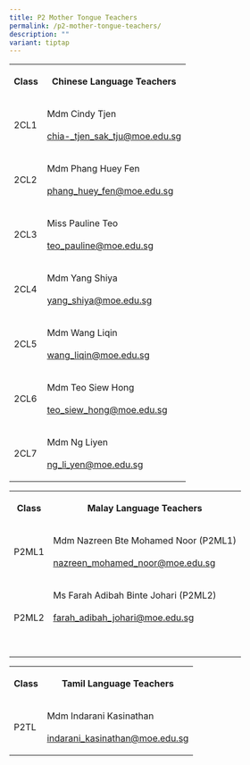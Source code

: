 ```yaml
---
title: P2 Mother Tongue Teachers
permalink: /p2-mother-tongue-teachers/
description: ""
variant: tiptap
---
```

<table><tbody><tr><th rowspan="1" colspan="1"><p><strong>Class</strong></p></th><th rowspan="1" colspan="1"><p><strong>Chinese Language Teachers</strong></p></th></tr><tr><td rowspan="1" colspan="1"><p>2CL1</p></td><td rowspan="1" colspan="1"><p>Mdm Cindy Tjen<br><br><a href="mailto:ow_chia-_tjen_sak_tju@moe.edu.sg" rel="noopener noreferrer nofollow" target="_blank">chia-_tjen_sak_tju@moe.edu.sg</a></p></td></tr><tr><td rowspan="1" colspan="1"><p>2CL2</p></td><td rowspan="1" colspan="1"><p>Mdm Phang Huey Fen<br><br><a href="mailto:phang_huey_fen@moe.edu.sg" rel="noopener noreferrer nofollow" target="_blank">phang_huey_fen@moe.edu.sg</a></p></td></tr><tr><td rowspan="1" colspan="1"><p>2CL3</p></td><td rowspan="1" colspan="1"><p>Miss Pauline Teo<br><br><a href="mailto:teo_pauline@moe.edu.sg" rel="noopener noreferrer nofollow" target="_blank">teo_pauline@moe.edu.sg</a></p></td></tr><tr><td rowspan="1" colspan="1"><p>2CL4</p></td><td rowspan="1" colspan="1"><p>Mdm Yang Shiya<br><br><a href="mailto:yang_shiya@moe.edu.sg" rel="noopener noreferrer nofollow" target="_blank">yang_shiya@moe.edu.sg</a></p></td></tr><tr><td rowspan="1" colspan="1"><p>2CL5</p></td><td rowspan="1" colspan="1"><p>Mdm Wang Liqin<br><br><a href="mailto:wang_liqin@moe.edu.sg" rel="noopener noreferrer nofollow" target="_blank">wang_liqin@moe.edu.sg</a></p></td></tr><tr><td rowspan="1" colspan="1"><p>2CL6</p></td><td rowspan="1" colspan="1"><p>Mdm Teo Siew Hong<br><br><a href="mailto:teo_siew_hong@moe.edu.sg" rel="noopener noreferrer nofollow" target="_blank">teo_siew_hong@moe.edu.sg</a></p></td></tr><tr><td rowspan="1" colspan="1"><p>2CL7</p></td><td rowspan="1" colspan="1"><p>Mdm Ng Liyen<br><br><a href="mailto:ng_li_yen@moe.edu.sg" rel="noopener noreferrer nofollow" target="_blank">ng_li_yen@moe.edu.sg</a></p></td></tr></tbody></table><table><tbody><tr><th rowspan="1" colspan="1"><p><strong>Class</strong></p></th><th rowspan="1" colspan="1"><p><strong>Malay Language Teachers</strong></p></th></tr><tr><td rowspan="1" colspan="1"><p>P2ML1</p></td><td rowspan="1" colspan="1"><p>Mdm Nazreen Bte Mohamed Noor (P2ML1) <br><br><a href="mailto:nazreen_mohamed_noor@moe.edu.sg" rel="noopener noreferrer nofollow" target="_blank">nazreen_mohamed_noor@moe.edu.sg</a></p></td></tr><tr><td rowspan="1" colspan="1"><p>P2ML2</p></td><td rowspan="1" colspan="1"><p>Ms Farah Adibah Binte Johari (P2ML2)<br><br><a href="mailto:farah_adibah_johari@moe.edu.sg" rel="noopener noreferrer nofollow" target="_blank">farah_adibah_johari@moe.edu.sg</a><br><br><br></p></td></tr></tbody></table><table><tbody><tr><th rowspan="1" colspan="1"><p><strong>Class</strong></p></th><th rowspan="1" colspan="1"><p><strong>Tamil Language Teachers</strong></p></th></tr><tr><td rowspan="1" colspan="1"><p>P2TL</p></td><td rowspan="1" colspan="1"><p>Mdm Indarani Kasinathan<br><br><a href="mailto:indarani_kasinathan@moe.edu.sg" rel="noopener noreferrer nofollow" target="_blank">indarani_kasinathan@moe.edu.sg</a></p></td></tr></tbody></table><p></p>